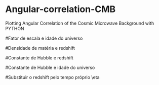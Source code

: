 # Angular-correlation-CMB
Plotting Angular Correlation of the Cosmic Microwave Background with PYTHON

#Fator de escala e idade do universo

#Densidade de matéria e redshift

#Constante de Hubble e redshift

#Constante de Hubble e idade do universo

#Substituir o redshift pelo tempo próprio \eta
